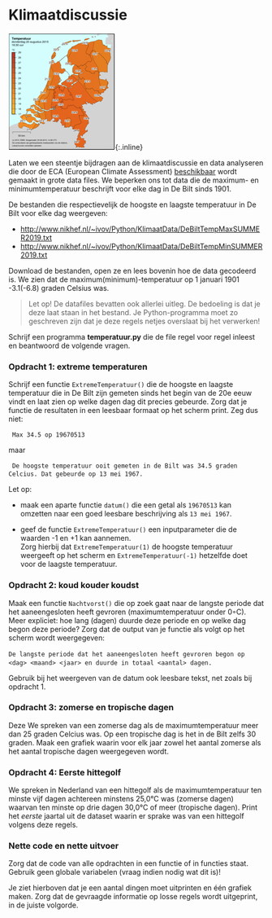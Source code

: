 # Klimaatdiscussie

![](KaartNederlandKlein.png){:.inline}

Laten we een steentje bijdragen aan de klimaatdiscussie en data analyseren die  door de ECA (European Climate Assessment) [beschikbaar](http://eca.knmi.nl/dailydata/predefinedseries.php) wordt gemaakt in grote  data files. We beperken ons tot data die de maximum- en minimumtemperatuur beschrijft voor elke dag in De Bilt sinds 1901. 

De bestanden die respectievelijk de hoogste en laagste temperatuur in De Bilt voor elke dag weergeven:


- <http://www.nikhef.nl/~ivov/Python/KlimaatData/DeBiltTempMaxSUMMER2019.txt>
- <http://www.nikhef.nl/~ivov/Python/KlimaatData/DeBiltTempMinSUMMER2019.txt>

Download de bestanden, open ze en lees bovenin hoe de data gecodeerd is. We zien dat de maximum(minimum)-temperatuur op 1 januari 1901 -3.1(-6.8) graden Celsius was.

> Let op! De datafiles bevatten ook allerlei uitleg. De bedoeling is dat je deze laat staan in het bestand. Je Python-programma moet zo geschreven zijn dat je deze regels netjes overslaat bij het verwerken!

Schrijf een programma **temperatuur.py** die de file regel voor regel inleest
en beantwoord de volgende vragen.

### Opdracht 1: extreme temperaturen

Schrijf een functie `ExtremeTemperatuur()` die de hoogste en laagste temperatuur die in De Bilt zijn gemeten sinds het begin van de 20e eeuw vindt en laat zien op welke dagen dag dit precies gebeurde. Zorg dat je functie de resultaten in een leesbaar formaat op het scherm print. Zeg dus niet: 

     Max 34.5 op 19670513

maar      

     De hoogste temperatuur ooit gemeten in de Bilt was 34.5 graden Celcius. Dat gebeurde op 13 mei 1967.

Let op: 

- maak een aparte functie `datum()` die een getal als `19670513` kan omzetten naar een goed leesbare beschrijving als `13 mei 1967`.

- geef de functie `ExtremeTemperatuur()` een inputparameter die de waarden -1 en +1 kan aannemen.   
  Zorg hierbij dat `ExtremeTemperatuur(1)` de hoogste temperatuur weergeeft op het scherm en `ExtremeTemperatuur(-1)` hetzelfde doet voor de laagste temperatuur.


### Opdracht 2: koud kouder koudst

Maak een functie `Nachtvorst()` die op zoek gaat naar de langste periode dat het aaneengesloten heeft gevroren (maximumtemperatuur onder 0◦C). Meer expliciet: hoe lang (dagen) duurde deze periode en op welke dag begon deze periode?  Zorg dat de output van je functie als volgt op het scherm wordt weergegeven:

`De langste periode dat het aaneengesloten heeft gevroren begon op <dag> <maand> <jaar> en duurde in totaal <aantal> dagen.`

Gebruik bij het weergeven van de datum ook leesbare tekst, net zoals bij opdracht 1.


### Opdracht 3: zomerse en tropische dagen

Deze We spreken van een zomerse dag als de maximumtemperatuur meer dan 25 graden Celcius was. Op een tropische dag is het in de Bilt zelfs 30 graden. Maak een grafiek waarin voor elk jaar zowel het aantal zomerse als het aantal tropische dagen weergegeven wordt.

### Opdracht 4: Eerste hittegolf

We spreken in Nederland van een hittegolf als de maximumtemperatuur ten minste vijf dagen achtereen minstens 25,0°C was (zomerse dagen) waarvan ten minste op drie dagen 30,0°C of meer (tropische dagen). Print het *eerste* jaartal uit de dataset waarin er sprake was van een hittegolf volgens deze regels.

### Nette code en nette uitvoer

Zorg dat de code van alle opdrachten in een functie of in functies staat. Gebruik geen globale variabelen (vraag indien nodig wat dit is)!

Je ziet hierboven dat je een aantal dingen moet uitprinten en één grafiek maken. Zorg dat de gevraagde informatie op losse regels wordt uitgeprint, in de juiste volgorde.
